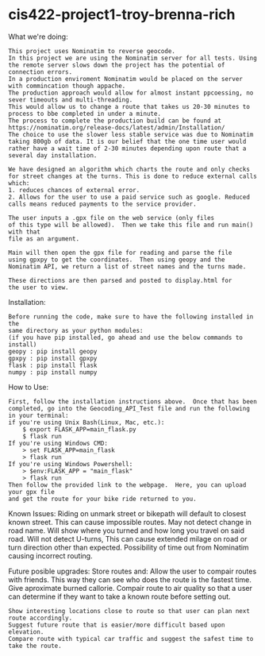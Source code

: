 # cis422-project1-troy-brenna-rich

What we're doing:

    This project uses Nominatim to reverse geocode.
    In this project we are using the Nominatim server for all tests. Using the remote server slows down the project has the potential of connection errors.
    In a production enviroment Nominatim would be placed on the server with commincation though appache.
    The production approach would allow for almost instant ppcoessing, no sever timeouts and multi-threading.
    This would allow us to change a route that takes us 20-30 minutes to process to bbe completed in under a minute.
    The process to complete the production build can be found at https://nominatim.org/release-docs/latest/admin/Installation/
    The choice to use the slower less stable service was due to Nominatim taking 800gb of data. It is our belief that the one time user would rather have a wait time of 2-30 minutes depending upon route that a several day installation.
    
    We have designed an algorithm which charts the route and only checks for street changes at the turns. This is done to reduce external calls which:
    1. reduces chances of external error.
    2. Allows for the user to use a paid service such as google. Reduced calls means reduced payments to the service provider.
    
    The user inputs a .gpx file on the web service (only files
    of this type will be allowed).  Then we take this file and run main() with that
    file as an argument.
    
    Main will then open the gpx file for reading and parse the file
    using gpxpy to get the coordinates.  Then using geopy and the
    Nominatim API, we return a list of street names and the turns made.

    These directions are then parsed and posted to display.html for
    the user to view.

Installation: 

    Before running the code, make sure to have the following installed in the
    same directory as your python modules:
    (if you have pip installed, go ahead and use the below commands to install)
    geopy : pip install geopy
    gpxpy : pip install gpxpy
    flask : pip install flask
    numpy : pip install numpy


How to Use:

    First, follow the installation instructions above.  Once that has been
    completed, go into the Geocoding_API_Test file and run the following in your terminal:
    if you're using Unix Bash(Linux, Mac, etc.):
        $ export FLASK_APP=main_flask.py
        $ flask run
    If you're using Windows CMD:
        > set FLASK_APP=main_flask
        > flask run
    If you're using Windows Powershell:
        > $env:FLASK_APP = "main_flask"
        > flask run
    Then follow the provided link to the webpage.  Here, you can upload your gpx file
    and get the route for your bike ride returned to you.

Known Issues:
    Riding on unmark street or bikepath will default to closest known street. This can cause impossible routes.
    May not detect change in road name. Will show where you turned and how long you travel on said road.
    Will not detect U-turns, This can cause extended milage on road or turn direction other than expected.
    Possibility of time out from Nominatim causing incorrect routing.

Future posible upgrades:
    Store routes and:
    Allow the user to compair routes with friends. This way they can see who does the route is the fastest time.
    Give aproximate burned callorie.
    Compair route to air quality so that a user can determine if they want to take a known route before setting out.
    
    Show interesting locations close to route so that user can plan next route accordingly.
    Suggest future route that is easier/more difficult based upon elevation.
    Compare route with typical car traffic and suggest the safest time to take the route. 

